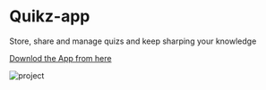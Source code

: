 # Quikz-app
Store, share and manage quizs and keep sharping your knowledge

<a href="https://quikz-showcase.vercel.app/">Downlod the App from here </a>


![project](https://user-images.githubusercontent.com/76674591/232184311-8871dbc6-048e-4d9c-b701-59bd4081780f.png)
